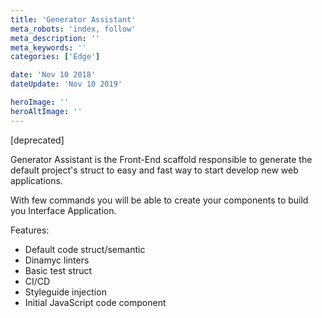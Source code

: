 ```yaml
---
title: 'Generator Assistant'
meta_robots: 'index, follow'
meta_description: ''
meta_keywords: ''
categories: ['Edge']

date: 'Nov 10 2018'
dateUpdate: 'Nov 10 2019'

heroImage: ''
heroAltImage: ''
---
```

[deprecated]

Generator Assistant is the Front-End scaffold responsible to generate the default project's struct to easy and fast way to start develop new web applications.

With few commands you will be able to create your components to build you Interface Application. 

Features:

- Default code struct/semantic
- Dinamyc linters
- Basic test struct
- CI/CD
- Styleguide injection
- Initial JavaScript code component
